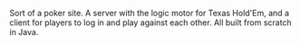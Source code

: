 Sort of a poker site. A server with the logic motor for Texas Hold'Em, and a client for players to log in and play against each other. All built from scratch in Java.
